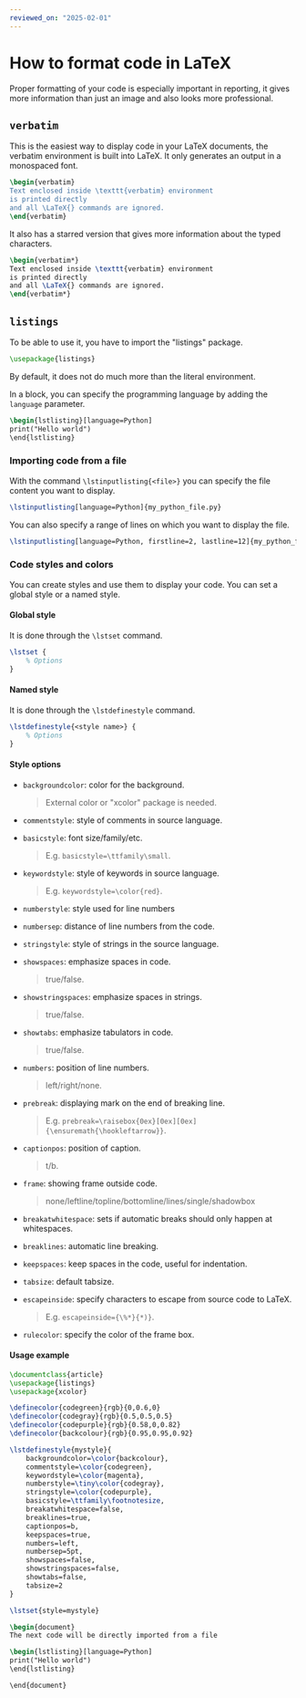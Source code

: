 ```yaml
---
reviewed_on: "2025-02-01"
---
```


# How to format code in LaTeX

Proper formatting of your code is especially important in reporting, it gives more information than just an image and also looks more professional.

## `verbatim`

This is the easiest way to display code in your LaTeX documents, the verbatim environment is built into LaTeX. It only generates an output in a monospaced font.

```LaTeX
\begin{verbatim}
Text enclosed inside \texttt{verbatim} environment
is printed directly
and all \LaTeX{} commands are ignored.
\end{verbatim}
```

It also has a starred version that gives more information about the typed characters.

```LaTeX
\begin{verbatim*}
Text enclosed inside \texttt{verbatim} environment
is printed directly
and all \LaTeX{} commands are ignored.
\end{verbatim*}
```

## `listings`

To be able to use it, you have to import the "listings" package.

```LaTex
\usepackage{listings}
```

By default, it does not do much more than the literal environment.

In a block, you can specify the programming language by adding the `language` parameter.

```LaTex
\begin{lstlisting}[language=Python]
print("Hello world")
\end{lstlisting}
```

### Importing code from a file

With the command `\lstinputlisting{<file>}` you can specify the file content you want to display.

```LaTex
\lstinputlisting[language=Python]{my_python_file.py}
```

You can also specify a range of lines on which you want to display the file.

```LaTex
\lstinputlisting[language=Python, firstline=2, lastline=12]{my_python_file.py}
```

### Code styles and colors

You can create styles and use them to display your code. You can set a global style or a named style.

#### Global style

It is done through the `\lstset` command.

```LaTex
\lstset {
	% Options
}
```

#### Named style

It is done through the `\lstdefinestyle` command.

```LaTex
\lstdefinestyle{<style name>} {
	% Options
}
```

#### Style options

- `backgroundcolor`: color for the background.

	> External color or "xcolor" package is needed.

- `commentstyle`: style of comments in source language.

- `basicstyle`: font size/family/etc.

	> E.g. `basicstyle=\ttfamily\small`.

- `keywordstyle`: style of keywords in source language.

	> E.g. `keywordstyle=\color{red}`.

- `numberstyle`: style used for line numbers

- `numbersep`: distance of line numbers from the code.

- `stringstyle`: style of strings in the source language.

- `showspaces`: emphasize spaces in code.

	> true/false.

- `showstringspaces`: emphasize spaces in strings.

	> true/false.

- `showtabs`: emphasize tabulators in code.

	> true/false.

- `numbers`: position of line numbers.

	> left/right/none.

- `prebreak`: displaying mark on the end of breaking line.

	> E.g. `prebreak=\raisebox{0ex}[0ex][0ex]{\ensuremath{\hookleftarrow}}`.

- `captionpos`: position of caption.

	> t/b.

- `frame`: showing frame outside code.

	> none/leftline/topline/bottomline/lines/single/shadowbox

- `breakatwhitespace`: sets if automatic breaks should only happen at whitespaces.

- `breaklines`: automatic line breaking.

- `keepspaces`: keep spaces in the code, useful for indentation.

- `tabsize`: default tabsize.

- `escapeinside`: specify characters to escape from source code to LaTeX.

	> E.g. `escapeinside={\%*}{*)}`.

- `rulecolor`: specify the color of the frame box.

#### Usage example

```LaTex
\documentclass{article}
\usepackage{listings}
\usepackage{xcolor}

\definecolor{codegreen}{rgb}{0,0.6,0}
\definecolor{codegray}{rgb}{0.5,0.5,0.5}
\definecolor{codepurple}{rgb}{0.58,0,0.82}
\definecolor{backcolour}{rgb}{0.95,0.95,0.92}

\lstdefinestyle{mystyle}{
	backgroundcolor=\color{backcolour},
	commentstyle=\color{codegreen},
	keywordstyle=\color{magenta},
	numberstyle=\tiny\color{codegray},
	stringstyle=\color{codepurple},
	basicstyle=\ttfamily\footnotesize,
	breakatwhitespace=false,
	breaklines=true,
	captionpos=b,
	keepspaces=true,
	numbers=left,
	numbersep=5pt,
	showspaces=false,
	showstringspaces=false,
	showtabs=false,
	tabsize=2
}

\lstset{style=mystyle}

\begin{document}
The next code will be directly imported from a file

\begin{lstlisting}[language=Python]
print("Hello world")
\end{lstlisting}

\end{document}
```
